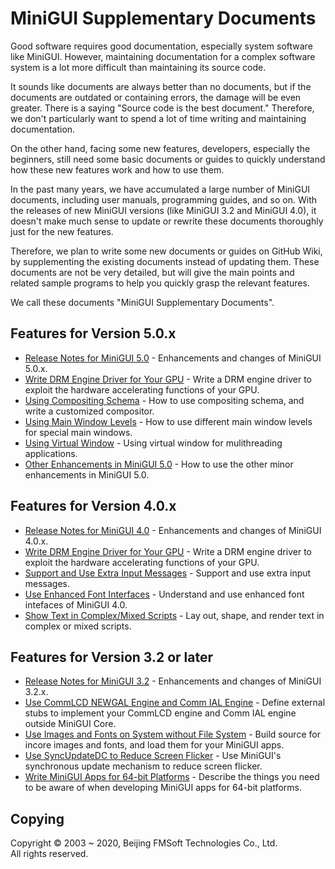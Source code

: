# MiniGUI Supplementary Documents

Good software requires good documentation, especially system software like
MiniGUI. However, maintaining documentation for a complex software system
is a lot more difficult than maintaining its source code.

It sounds like documents are always better than no documents,
but if the documents are outdated or containing errors, the damage will be
even greater. There is a saying "Source code is the best document."
Therefore, we don't particularly want to spend a lot of time writing and
maintaining documentation.

On the other hand, facing some new features, developers, especially
the beginners, still need some basic documents or guides to quickly
understand how these new features work and how to use them.

In the past many years, we have accumulated a large number of MiniGUI
documents, including user manuals, programming guides, and so on.
With the releases of new MiniGUI versions (like MiniGUI 3.2 and
MiniGUI 4.0), it doesn't make much sense to update or rewrite these
documents thoroughly just for the new features.

Therefore, we plan to write some new documents or guides on
GitHub Wiki, by supplementing the existing documents instead
of updating them. These documents are not be very detailed,
but will give the main points and related sample programs to
help you quickly grasp the relevant features.

We call these documents "MiniGUI Supplementary Documents".

## Features for Version 5.0.x

* [Release Notes for MiniGUI 5.0](Release-Notes-for-MiniGUI-5.0.md) -
    Enhancements and changes of MiniGUI 5.0.x.
* [Write DRM Engine Driver for Your GPU](Writing-DRM-Engine-Driver-for-Your-GPU.md) -
    Write a DRM engine driver to exploit the hardware accelerating functions of your GPU.
* [Using Compositing Schema](Using-Compositing-Schema.md) -
    How to use compositing schema, and write a customized compositor.
* [Using Main Window Levels](Using-Main-Window-Levels.md) -
    How to use different main window levels for special main windows.
* [Using Virtual Window](Using-Virtual-Window.md) -
    Using virtual window for mulithreading applications.
* [Other Enhancements in MiniGUI 5.0](Other-Enhancements-in-MiniGUI-5.0.md) -
    How to use the other minor enhancements in MiniGUI 5.0.

## Features for Version 4.0.x

* [Release Notes for MiniGUI 4.0](Release-Notes-for-MiniGUI-4.0.md) -
    Enhancements and changes of MiniGUI 4.0.x.
* [Write DRM Engine Driver for Your GPU](Writing-DRM-Engine-Driver-for-Your-GPU.md) -
    Write a DRM engine driver to exploit the hardware accelerating functions of your GPU.
* [Support and Use Extra Input Messages](Supporting-and-Using-Extra-Input-Messages.md) -
    Support and use extra input messages.
* [Use Enhanced Font Interfaces](Using-Enhanced-Font-Interfaces.md) -
    Understand and use enhanced font intefaces of MiniGUI 4.0.
* [Show Text in Complex/Mixed Scripts](Showing-Text-in-Complex-or-Mixed-Scripts.md) -
    Lay out, shape, and render text in complex or mixed scripts.

## Features for Version 3.2 or later

* [Release Notes for MiniGUI 3.2](Release-Notes-for-MiniGUI-3.2.md) -
    Enhancements and changes of MiniGUI 3.2.x.
* [Use CommLCD NEWGAL Engine and Comm IAL Engine](Using-CommLCD-NEWGAL-Engine-and-Comm-IAL-Engine.md) -
    Define external stubs to implement your CommLCD engine and Comm
    IAL engine outside MiniGUI Core.
* [Use Images and Fonts on System without File System](Using-Images-and-Fonts-on-System-without-File-System.md) -
    Build source for incore images and fonts, and load them for
    your MiniGUI apps.
* [Use SyncUpdateDC to Reduce Screen Flicker](Using-SyncUpdateDC-to-Reduce-Screen-Flicker.md) -
    Use MiniGUI's synchronous update mechanism to reduce screen flicker.
* [Write MiniGUI Apps for 64-bit Platforms](Writing-MiniGUI-Apps-for-64-bit-Platforms.md) -
    Describe the things you need to be aware of when developing MiniGUI apps for 64-bit platforms.

## Copying

Copyright © 2003 \~ 2020, Beijing FMSoft Technologies Co., Ltd.  
All rights reserved.
